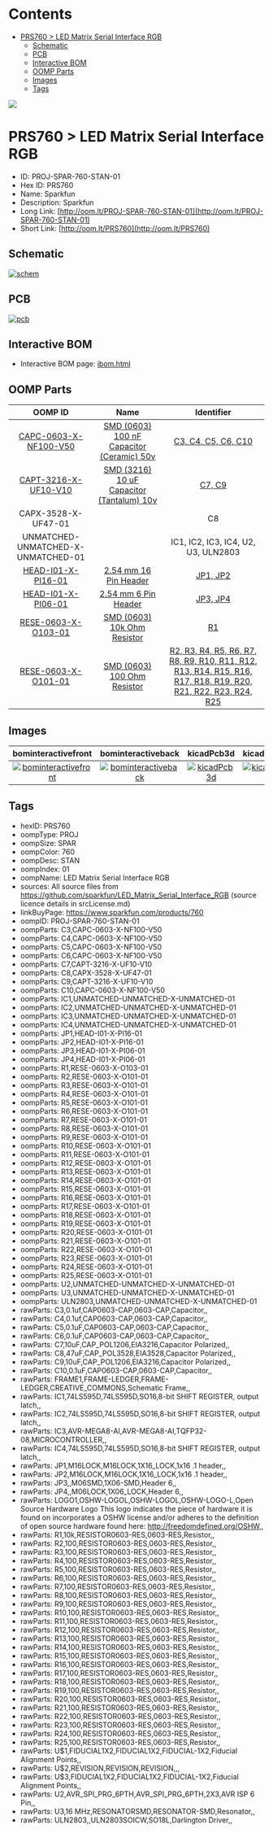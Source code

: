 



Contents
========

* [PRS760 > LED Matrix Serial Interface RGB](#prs760--led-matrix-serial-interface-rgb)
	* [Schematic](#schematic)
	* [PCB](#pcb)
	* [Interactive BOM](#interactive-bom)
	* [OOMP Parts](#oomp-parts)
	* [Images](#images)
	* [Tags](#tags)
  
![][im]
# PRS760 > LED Matrix Serial Interface RGB

- ID: PROJ-SPAR-760-STAN-01
- Hex ID: PRS760
- Name: Sparkfun
- Description: Sparkfun
- Long Link: [http://oom.lt/PROJ-SPAR-760-STAN-01](http://oom.lt/PROJ-SPAR-760-STAN-01)
- Short Link: [http://oom.lt/PRS760](http://oom.lt/PRS760)

## Schematic
  
[![schem](eagleSchemImage.png)](eagleSchemImage.png)
## PCB
  
[![pcb](eagleImage.png)](eagleImage.png)
## Interactive BOM

- Interactive BOM page: [ibom.html](https://htmlpreview.github.io/?https://github.com/oomlout/oomlout_OOMP_projects/blob/main/PROJ-SPAR-760-STAN-01/kicad/bom/ibom.html)

## OOMP Parts
  

|OOMP ID|Name|Identifier|
| :---: | :---: | :---: |
|[CAPC-0603-X-NF100-V50](https://github.com/oomlout/oomlout_OOMP_parts/tree/main/CAPC-0603-X-NF100-V50/)|[SMD (0603) 100 nF Capacitor (Ceramic) 50v](https://github.com/oomlout/oomlout_OOMP_parts/tree/main/CAPC-0603-X-NF100-V50/)|[C3, C4, C5, C6, C10](https://github.com/oomlout/oomlout_OOMP_parts/tree/main/CAPC-0603-X-NF100-V50/)|
|[CAPT-3216-X-UF10-V10](https://github.com/oomlout/oomlout_OOMP_parts/tree/main/CAPT-3216-X-UF10-V10/)|[SMD (3216) 10 uF Capacitor (Tantalum) 10v](https://github.com/oomlout/oomlout_OOMP_parts/tree/main/CAPT-3216-X-UF10-V10/)|[C7, C9](https://github.com/oomlout/oomlout_OOMP_parts/tree/main/CAPT-3216-X-UF10-V10/)|
|CAPX-3528-X-UF47-01||C8|
|UNMATCHED-UNMATCHED-X-UNMATCHED-01||IC1, IC2, IC3, IC4, U2, U3, ULN2803|
|[HEAD-I01-X-PI16-01](https://github.com/oomlout/oomlout_OOMP_parts/tree/main/HEAD-I01-X-PI16-01/)|[2.54 mm 16 Pin Header](https://github.com/oomlout/oomlout_OOMP_parts/tree/main/HEAD-I01-X-PI16-01/)|[JP1, JP2](https://github.com/oomlout/oomlout_OOMP_parts/tree/main/HEAD-I01-X-PI16-01/)|
|[HEAD-I01-X-PI06-01](https://github.com/oomlout/oomlout_OOMP_parts/tree/main/HEAD-I01-X-PI06-01/)|[2.54 mm 6 Pin Header](https://github.com/oomlout/oomlout_OOMP_parts/tree/main/HEAD-I01-X-PI06-01/)|[JP3, JP4](https://github.com/oomlout/oomlout_OOMP_parts/tree/main/HEAD-I01-X-PI06-01/)|
|[RESE-0603-X-O103-01](https://github.com/oomlout/oomlout_OOMP_parts/tree/main/RESE-0603-X-O103-01/)|[SMD (0603) 10k Ohm Resistor](https://github.com/oomlout/oomlout_OOMP_parts/tree/main/RESE-0603-X-O103-01/)|[R1](https://github.com/oomlout/oomlout_OOMP_parts/tree/main/RESE-0603-X-O103-01/)|
|[RESE-0603-X-O101-01](https://github.com/oomlout/oomlout_OOMP_parts/tree/main/RESE-0603-X-O101-01/)|[SMD (0603) 100 Ohm Resistor](https://github.com/oomlout/oomlout_OOMP_parts/tree/main/RESE-0603-X-O101-01/)|[R2, R3, R4, R5, R6, R7, R8, R9, R10, R11, R12, R13, R14, R15, R16, R17, R18, R19, R20, R21, R22, R23, R24, R25](https://github.com/oomlout/oomlout_OOMP_parts/tree/main/RESE-0603-X-O101-01/)|

## Images
  
  

|bominteractivefront|bominteractiveback|kicadPcb3d|kicadPcb3dFront|kicadPcb3dBack|eagleImage|eagleSchemImage|pcbdraw|pcbdrawback|
| :---: | :---: | :---: | :---: | :---: | :---: | :---: | :---: | :---: |
|[![bominteractivefront](bomFront_140.png)](bomFront.png)|[![bominteractiveback](bomBack_140.png)](bomBack.png)|[![kicadPcb3d](kicadPcb3d_140.png)](kicadPcb3d.png)|[![kicadPcb3dFront](kicadPcb3dFront_140.png)](kicadPcb3dFront.png)|[![kicadPcb3dBack](kicadPcb3dBack_140.png)](kicadPcb3dBack.png)|[![eagleImage](eagleImage_140.png)](eagleImage.png)|[![eagleSchemImage](eagleSchemImage_140.png)](eagleSchemImage.png)|[![pcbdraw](pcbdraw_140.png)](pcbdraw.png)|[![pcbdrawback](pcbdrawBack_140.png)](pcbdrawBack.png)|

## Tags

- hexID: PRS760
- oompType: PROJ
- oompSize: SPAR
- oompColor: 760
- oompDesc: STAN
- oompIndex: 01
- oompName: LED Matrix Serial Interface RGB
- sources: All source files from https://github.com/sparkfun/LED_Matrix_Serial_Interface_RGB (source licence details in srcLicense.md)
- linkBuyPage: https://www.sparkfun.com/products/760
- oompID: PROJ-SPAR-760-STAN-01
- oompParts: C3,CAPC-0603-X-NF100-V50
- oompParts: C4,CAPC-0603-X-NF100-V50
- oompParts: C5,CAPC-0603-X-NF100-V50
- oompParts: C6,CAPC-0603-X-NF100-V50
- oompParts: C7,CAPT-3216-X-UF10-V10
- oompParts: C8,CAPX-3528-X-UF47-01
- oompParts: C9,CAPT-3216-X-UF10-V10
- oompParts: C10,CAPC-0603-X-NF100-V50
- oompParts: IC1,UNMATCHED-UNMATCHED-X-UNMATCHED-01
- oompParts: IC2,UNMATCHED-UNMATCHED-X-UNMATCHED-01
- oompParts: IC3,UNMATCHED-UNMATCHED-X-UNMATCHED-01
- oompParts: IC4,UNMATCHED-UNMATCHED-X-UNMATCHED-01
- oompParts: JP1,HEAD-I01-X-PI16-01
- oompParts: JP2,HEAD-I01-X-PI16-01
- oompParts: JP3,HEAD-I01-X-PI06-01
- oompParts: JP4,HEAD-I01-X-PI06-01
- oompParts: R1,RESE-0603-X-O103-01
- oompParts: R2,RESE-0603-X-O101-01
- oompParts: R3,RESE-0603-X-O101-01
- oompParts: R4,RESE-0603-X-O101-01
- oompParts: R5,RESE-0603-X-O101-01
- oompParts: R6,RESE-0603-X-O101-01
- oompParts: R7,RESE-0603-X-O101-01
- oompParts: R8,RESE-0603-X-O101-01
- oompParts: R9,RESE-0603-X-O101-01
- oompParts: R10,RESE-0603-X-O101-01
- oompParts: R11,RESE-0603-X-O101-01
- oompParts: R12,RESE-0603-X-O101-01
- oompParts: R13,RESE-0603-X-O101-01
- oompParts: R14,RESE-0603-X-O101-01
- oompParts: R15,RESE-0603-X-O101-01
- oompParts: R16,RESE-0603-X-O101-01
- oompParts: R17,RESE-0603-X-O101-01
- oompParts: R18,RESE-0603-X-O101-01
- oompParts: R19,RESE-0603-X-O101-01
- oompParts: R20,RESE-0603-X-O101-01
- oompParts: R21,RESE-0603-X-O101-01
- oompParts: R22,RESE-0603-X-O101-01
- oompParts: R23,RESE-0603-X-O101-01
- oompParts: R24,RESE-0603-X-O101-01
- oompParts: R25,RESE-0603-X-O101-01
- oompParts: U2,UNMATCHED-UNMATCHED-X-UNMATCHED-01
- oompParts: U3,UNMATCHED-UNMATCHED-X-UNMATCHED-01
- oompParts: ULN2803,UNMATCHED-UNMATCHED-X-UNMATCHED-01
- rawParts: C3,0.1uf,CAP0603-CAP,0603-CAP,Capacitor,,
- rawParts: C4,0.1uf,CAP0603-CAP,0603-CAP,Capacitor,,
- rawParts: C5,0.1uF,CAP0603-CAP,0603-CAP,Capacitor,,
- rawParts: C6,0.1uF,CAP0603-CAP,0603-CAP,Capacitor,,
- rawParts: C7,10uF,CAP_POL1206,EIA3216,Capacitor Polarized,,
- rawParts: C8,47uF,CAP_POL3528,EIA3528,Capacitor Polarized,,
- rawParts: C9,10uF,CAP_POL1206,EIA3216,Capacitor Polarized,,
- rawParts: C10,0.1uF,CAP0603-CAP,0603-CAP,Capacitor,,
- rawParts: FRAME1,FRAME-LEDGER,FRAME-LEDGER,CREATIVE_COMMONS,Schematic Frame,,
- rawParts: IC1,74LS595D,74LS595D,SO16,8-bit SHIFT REGISTER, output latch,,
- rawParts: IC2,74LS595D,74LS595D,SO16,8-bit SHIFT REGISTER, output latch,,
- rawParts: IC3,AVR-MEGA8-AI,AVR-MEGA8-AI,TQFP32-08,MICROCONTROLLER,,
- rawParts: IC4,74LS595D,74LS595D,SO16,8-bit SHIFT REGISTER, output latch,,
- rawParts: JP1,M16LOCK,M16LOCK,1X16_LOCK,1x16 .1 header,,
- rawParts: JP2,M16LOCK,M16LOCK,1X16_LOCK,1x16 .1 header,,
- rawParts: JP3,,M06SMD,1X06-SMD,Header 6,,
- rawParts: JP4,,M06LOCK,1X06_LOCK,Header 6,,
- rawParts: LOGO1,OSHW-LOGOL,OSHW-LOGOL,OSHW-LOGO-L,Open Source Hardware Logo This logo indicates the piece of hardware it is found on incorporates a OSHW license and/or adheres to the definition of open source hardware found here: http://freedomdefined.org/OSHW,,
- rawParts: R1,10k,RESISTOR0603-RES,0603-RES,Resistor,,
- rawParts: R2,100,RESISTOR0603-RES,0603-RES,Resistor,,
- rawParts: R3,100,RESISTOR0603-RES,0603-RES,Resistor,,
- rawParts: R4,100,RESISTOR0603-RES,0603-RES,Resistor,,
- rawParts: R5,100,RESISTOR0603-RES,0603-RES,Resistor,,
- rawParts: R6,100,RESISTOR0603-RES,0603-RES,Resistor,,
- rawParts: R7,100,RESISTOR0603-RES,0603-RES,Resistor,,
- rawParts: R8,100,RESISTOR0603-RES,0603-RES,Resistor,,
- rawParts: R9,100,RESISTOR0603-RES,0603-RES,Resistor,,
- rawParts: R10,100,RESISTOR0603-RES,0603-RES,Resistor,,
- rawParts: R11,100,RESISTOR0603-RES,0603-RES,Resistor,,
- rawParts: R12,100,RESISTOR0603-RES,0603-RES,Resistor,,
- rawParts: R13,100,RESISTOR0603-RES,0603-RES,Resistor,,
- rawParts: R14,100,RESISTOR0603-RES,0603-RES,Resistor,,
- rawParts: R15,100,RESISTOR0603-RES,0603-RES,Resistor,,
- rawParts: R16,100,RESISTOR0603-RES,0603-RES,Resistor,,
- rawParts: R17,100,RESISTOR0603-RES,0603-RES,Resistor,,
- rawParts: R18,100,RESISTOR0603-RES,0603-RES,Resistor,,
- rawParts: R19,100,RESISTOR0603-RES,0603-RES,Resistor,,
- rawParts: R20,100,RESISTOR0603-RES,0603-RES,Resistor,,
- rawParts: R21,100,RESISTOR0603-RES,0603-RES,Resistor,,
- rawParts: R22,100,RESISTOR0603-RES,0603-RES,Resistor,,
- rawParts: R23,100,RESISTOR0603-RES,0603-RES,Resistor,,
- rawParts: R24,100,RESISTOR0603-RES,0603-RES,Resistor,,
- rawParts: R25,100,RESISTOR0603-RES,0603-RES,Resistor,,
- rawParts: U$1,FIDUCIAL1X2,FIDUCIAL1X2,FIDUCIAL-1X2,Fiducial Alignment Points,,
- rawParts: U$2,REVISION,REVISION,REVISION,,,
- rawParts: U$3,FIDUCIAL1X2,FIDUCIAL1X2,FIDUCIAL-1X2,Fiducial Alignment Points,,
- rawParts: U2,AVR_SPI_PRG_6PTH,AVR_SPI_PRG_6PTH,2X3,AVR ISP 6 Pin,,
- rawParts: U3,16 MHz,RESONATORSMD,RESONATOR-SMD,Resonator,,
- rawParts: ULN2803,,ULN2803SOICW,SO18L,Darlington Driver,,



[im]: kicadPcb3d_450.png
